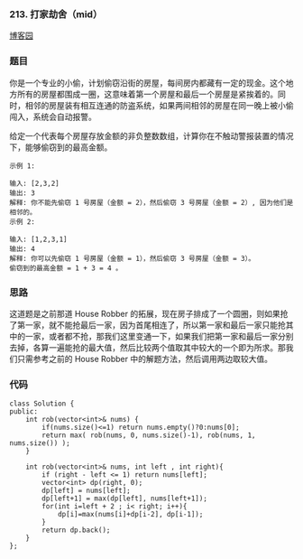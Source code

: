 ### 213. 打家劫舍（mid）

[博客园](http://www.cnblogs.com/grandyang/p/4518674.html)

### 题目

你是一个专业的小偷，计划偷窃沿街的房屋，每间房内都藏有一定的现金。这个地方所有的房屋都围成一圈，这意味着第一个房屋和最后一个房屋是紧挨着的。同时，相邻的房屋装有相互连通的防盗系统，如果两间相邻的房屋在同一晚上被小偷闯入，系统会自动报警。

给定一个代表每个房屋存放金额的非负整数数组，计算你在不触动警报装置的情况下，能够偷窃到的最高金额。
```
示例 1:

输入: [2,3,2]
输出: 3
解释: 你不能先偷窃 1 号房屋（金额 = 2），然后偷窃 3 号房屋（金额 = 2）, 因为他们是相邻的。
示例 2:

输入: [1,2,3,1]
输出: 4
解释: 你可以先偷窃 1 号房屋（金额 = 1），然后偷窃 3 号房屋（金额 = 3）。
偷窃到的最高金额 = 1 + 3 = 4 。
```

### 思路

这道题是之前那道 House Robber 的拓展，现在房子排成了一个圆圈，则如果抢了第一家，就不能抢最后一家，因为首尾相连了，所以第一家和最后一家只能抢其中的一家，或者都不抢，那我们这里变通一下，如果我们把第一家和最后一家分别去掉，各算一遍能抢的最大值，然后比较两个值取其中较大的一个即为所求。那我们只需参考之前的 House Robber 中的解题方法，然后调用两边取较大值。




### 代码

```
class Solution {
public:
    int rob(vector<int>& nums) {
        if(nums.size()<=1) return nums.empty()?0:nums[0];
        return max( rob(nums, 0, nums.size()-1), rob(nums, 1, nums.size()) );
    }

    int rob(vector<int>& nums, int left , int right){
        if (right - left <= 1) return nums[left];
        vector<int> dp(right, 0);
        dp[left] = nums[left];
        dp[left+1] = max(dp[left], nums[left+1]);
        for(int i=left + 2 ; i< right; i++){
            dp[i]=max(nums[i]+dp[i-2], dp[i-1]);
        }
        return dp.back();
    }
};

```
